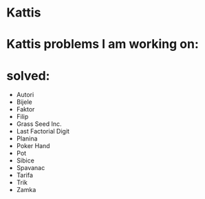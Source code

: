 # Kattis
# Kattis problems I am working on:
 
# solved:
- Autori
- Bijele
- Faktor
- Filip
- Grass Seed Inc.
- Last Factorial Digit
- Planina
- Poker Hand
- Pot
- Sibice
- Spavanac
- Tarifa
- Trik
- Zamka